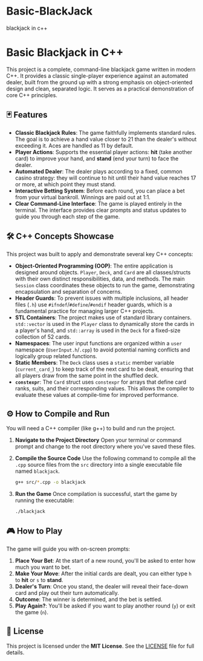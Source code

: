 # Basic-BlackJack
 blackjack in c++

# Basic Blackjack in C++

This project is a complete, command-line blackjack game written in modern C++. It provides a classic single-player experience against an automated dealer, built from the ground up with a strong emphasis on object-oriented design and clean, separated logic. It serves as a practical demonstration of core C++ principles.

## 🃏 Features

* **Classic Blackjack Rules**: The game faithfully implements standard rules. The goal is to achieve a hand value closer to 21 than the dealer's without exceeding it. Aces are handled as 11 by default.
* **Player Actions**: Supports the essential player actions: **hit** (take another card) to improve your hand, and **stand** (end your turn) to face the dealer.
* **Automated Dealer**: The dealer plays according to a fixed, common casino strategy: they will continue to hit until their hand value reaches 17 or more, at which point they must stand.
* **Interactive Betting System**: Before each round, you can place a bet from your virtual bankroll. Winnings are paid out at 1:1.
* **Clear Command-Line Interface**: The game is played entirely in the terminal. The interface provides clear prompts and status updates to guide you through each step of the game.

## 🛠️ C++ Concepts Showcase

This project was built to apply and demonstrate several key C++ concepts:

* **Object-Oriented Programming (OOP)**: The entire application is designed around objects. `Player`, `Deck`, and `Card` are all classes/structs with their own distinct responsibilities, data, and methods. The main `Session` class coordinates these objects to run the game, demonstrating encapsulation and separation of concerns.
* **Header Guards**: To prevent issues with multiple inclusions, all header files (`.h`) use `#ifndef`/`#define`/`#endif` header guards, which is a fundamental practice for managing larger C++ projects.
* **STL Containers**: The project makes use of standard library containers. `std::vector` is used in the `Player` class to dynamically store the cards in a player's hand, and `std::array` is used in the `Deck` for a fixed-size collection of 52 cards.
* **Namespaces**: The user input functions are organized within a `user` namespace (`UserInput.h`/`.cpp`) to avoid potential naming conflicts and logically group related functions.
* **Static Members**: The `Deck` class uses a `static` member variable (`current_card_`) to keep track of the next card to be dealt, ensuring that all players draw from the same point in the shuffled deck.
* **`constexpr`**: The `Card` struct uses `constexpr` for arrays that define card ranks, suits, and their corresponding values. This allows the compiler to evaluate these values at compile-time for improved performance.

## ⚙️ How to Compile and Run

You will need a C++ compiler (like g++) to build and run the project.

1.  **Navigate to the Project Directory**
    Open your terminal or command prompt and change to the root directory where you've saved these files.

2.  **Compile the Source Code**
    Use the following command to compile all the `.cpp` source files from the `src` directory into a single executable file named `blackjack`.

    ```bash
    g++ src/*.cpp -o blackjack
    ```

3.  **Run the Game**
    Once compilation is successful, start the game by running the executable:

    ```bash
    ./blackjack
    ```

## 🎮 How to Play

The game will guide you with on-screen prompts:

1.  **Place Your Bet**: At the start of a new round, you'll be asked to enter how much you want to bet.
2.  **Make Your Move**: After the initial cards are dealt, you can either type `h` to **hit** or `s` to **stand**.
3.  **Dealer's Turn**: Once you stand, the dealer will reveal their face-down card and play out their turn automatically.
4.  **Outcome**: The winner is determined, and the bet is settled.
5.  **Play Again?**: You'll be asked if you want to play another round (`y`) or exit the game (`n`).

## 📄 License

This project is licensed under the **MIT License**. See the [LICENSE](LICENSE) file for full details.